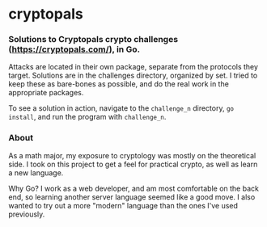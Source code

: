 # cryptopals

### Solutions to Cryptopals crypto challenges (https://cryptopals.com/), in Go.

Attacks are located in their own package, separate from the protocols they target.
Solutions are in the challenges directory, organized by set.
I tried to keep these as bare-bones as possible, and do the real work in the appropriate packages.

To see a solution in action, navigate to the ```challenge_n``` directory, ```go install```, and run the program with ```challenge_n```.

### About

As a math major, my exposure to cryptology was mostly on the theoretical side.
I took on this project to get a feel for practical crypto, as well as learn a new language.

Why Go?
I work as a web developer, and am most comfortable on the back end, so learning another server language seemed like a good move.
I also wanted to try out a more "modern" language than the ones I've used previously.
